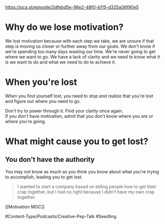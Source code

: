 https://pca.st/episode/2dfebd5e-98e2-48f0-b115-d325a06f90e5

# Why do we lose motivation? 
We lost motivation because with each step we take, we are unsure if that step is moving us closer or further away from our goals. We don't know if we're spending too many days wasting our time. We're never going to get where we want to go. We have a lack of clarity and we need to know what it is we want to do and what we need to do to achieve it. 
# When you're lost
When you find yourself lost, you need to stop and realize that you're lost and figure out where you need to go. 

Don't try to power through it. Find your clarity once again.  
If you don't have motivation, admit that you don't know where you are or where you're going. 
# What might cause you to get lost? 
## You don't have the authority
You may not know as much as you think you know about what you're trying to accomplish, leading you to get lost. 
> I wanted to start a company based on telling people how to get their crap together, but I had no right because I didn't have my own crap together. 

[[Motivation MOC]]

#Content-Type/Podcasts/Creative-Pep-Talk #Seedling 